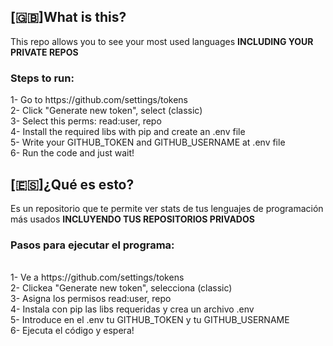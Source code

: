 <h2>[🇬🇧]What is this?</h2>
This repo allows you to see your most used languages <strong>INCLUDING YOUR PRIVATE REPOS</strong>
<h3>Steps to run: </h3>
1- Go to https://github.com/settings/tokens <br />
2- Click "Generate new token", select (classic) <br />
3- Select this perms: read:user, repo <br />
4- Install the required libs with pip and create an .env file <br />
5- Write your GITHUB_TOKEN and GITHUB_USERNAME at .env file <br />
6- Run the code and just wait! 
<br />

<h2>[🇪🇸]¿Qué es esto?</h2>
Es un repositorio que te permite ver stats de tus lenguajes de programación más usados <strong>INCLUYENDO TUS REPOSITORIOS PRIVADOS</strong>
<h3>Pasos para ejecutar el programa:</h3> <br />
1- Ve a https://github.com/settings/tokens <br />
2- Clickea "Generate new token", selecciona (classic) <br />
3- Asigna los permisos read:user, repo <br />
4- Instala con pip las libs requeridas y crea un archivo .env <br />
5- Introduce en el .env tu GITHUB_TOKEN y tu GITHUB_USERNAME <br />
6- Ejecuta el código y espera! <br />


